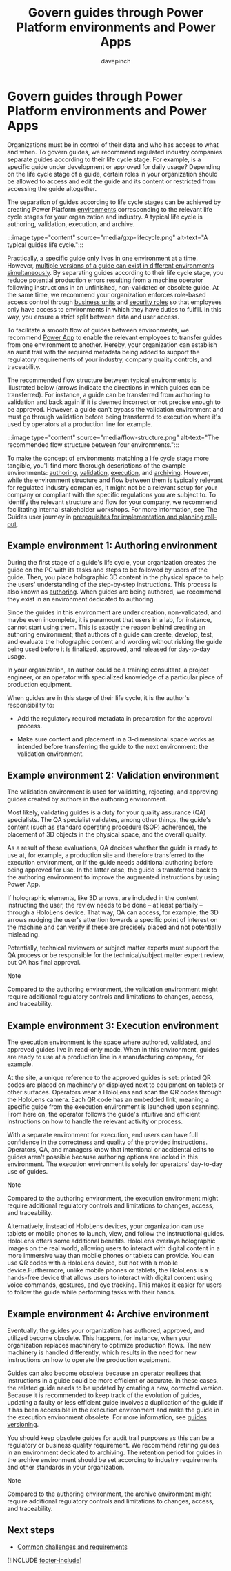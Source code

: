 ﻿---
title: Govern guides through Power Platform environments and Power Apps
description: Learn about the separation of guides according to the life cycle stages using Power Platform or Power Apps.
ms.date: 03/20/2023
ms.topic: conceptual
author: davepinch
ms.author: davepinch
ms-reviewer: m-hartmann
ms.custom: bap-template
---

# Govern guides through Power Platform environments and Power Apps

Organizations must be in control of their data and who has access to what and when. To govern guides, we recommend regulated industry companies separate guides according to their life cycle stage. For example, is a specific guide under development or approved for daily usage? Depending on the life cycle stage of a guide, certain roles in your organization should be allowed to access and edit the guide and its content or restricted from accessing the guide altogether.

The separation of guides according to life cycle stages can be achieved by creating Power Platform [environments](/power-platform/admin/environments-overview) corresponding to the relevant life cycle stages for your organization and industry. A typical life cycle is authoring, validation, execution, and archive.

:::image type="content" source="media/gxp-lifecycle.png" alt-text="A typical guides life cycle.":::

Practically, a specific guide only lives in one environment at a time. However, [multiple versions of a guide can exist in different environments simultaneously](strategy-for-versioning-guides.md). By separating guides according to their life cycle stage, you reduce potential production errors resulting from a machine operator following instructions in an unfinished, non-validated or obsolete guide. At the same time, we recommend your organization enforces role-based access control through [business units](/power-platform/admin/create-edit-business-units) and [security roles](/power-platform/admin/security-roles-privileges) so that employees only have access to environments in which they have duties to fulfill. In this way, you ensure a strict split between data and user access.

To facilitate a smooth flow of guides between environments, we recommend [Power App](/power-apps/powerapps-overview) to enable the relevant employees to transfer guides from one environment to another. Hereby, your organization can establish an audit trail with the required metadata being added to support the regulatory requirements of your industry, company quality controls, and traceability.

The recommended flow structure between typical environments is illustrated below (arrows indicate the directions in which guides can be transferred). For instance, a guide can be transferred from authoring to validation and back again if it is deemed incorrect or not precise enough to be approved. However, a guide can't bypass the validation environment and must go through validation before being transferred to execution where it's used by operators at a production line for example.

:::image type="content" source="media/flow-structure.png" alt-text="The recommended flow structure between four environments.":::

To make the concept of environments matching a life cycle stage more tangible, you'll find more thorough descriptions of the example environments: [authoring](#example-environment-1-authoring-environment), [validation](#example-environment-2-validation-environment), [execution](#example-environment-3-execution-environment), and [archiving](#example-environment-4-archive-environment). However, while the environment structure and flow between them is typically relevant for regulated industry companies, it might not be a relevant setup for your company or compliant with the specific regulations you are subject to. To identify the relevant structure and flow for your company, we recommend facilitating internal stakeholder workshops. For more information, see The Guides user journey in [prerequisites for implementation and planning roll-out](prerequisites-for-implementation-and-planning-roll-out.md).

## Example environment 1: Authoring environment

During the first stage of a guide's life cycle, your organization creates the guide on the PC with its tasks and steps to be followed by users of the guide. Then, you place holographic 3D content in the physical space to help the users' understanding of the step-by-step instructions. This process is also known as [authoring](../authoring-overview.md). When guides are being authored, we recommend they exist in an environment dedicated to authoring.

Since the guides in this environment are under creation, non-validated, and maybe even incomplete, it is paramount that users in a lab, for instance, cannot start using them. This is exactly the reason behind creating an authoring environment; that authors of a guide can create, develop, test, and evaluate the holographic content and wording without risking the guide being used before it is finalized, approved, and released for day-to-day usage.  
  
In your organization, an author could be a training consultant, a project engineer, or an operator with specialized knowledge of a particular piece of production equipment.

When guides are in this stage of their life cycle, it is the author's responsibility to:

- Add the regulatory required metadata in preparation for the approval process.

- Make sure content and placement in a 3-dimensional space works as intended before transferring the guide to the next environment: the validation environment.

## Example environment 2: Validation environment

The validation environment is used for validating, rejecting, and approving guides created by authors in the authoring environment.  
  
Most likely, validating guides is a duty for your quality assurance (QA) specialists. The QA specialist validates, among other things, the guide's content (such as standard operating procedure (SOP) adherence), the placement of 3D objects in the physical space, and the overall quality.

As a result of these evaluations, QA decides whether the guide is ready to use at, for example, a production site and therefore transferred to the execution environment, or if the guide needs additional authoring before being approved for use. In the latter case, the guide is transferred back to the authoring environment to improve the augmented instructions by using Power App.

If holographic elements, like 3D arrows, are included in the content instructing the user, the review needs to be done – at least partially – through a HoloLens device. That way, QA can access, for example, the 3D arrows nudging the user's attention towards a specific point of interest on the machine and can verify if these are precisely placed and not potentially misleading.

Potentially, technical reviewers or subject matter experts must support the QA process or be responsible for the technical/subject matter expert review, but QA has final approval.

> [!NOTE]
> Compared to the authoring environment, the validation environment might require additional regulatory controls and limitations to changes, access, and traceability.

## Example environment 3: Execution environment

The execution environment is the space where authored, validated, and approved guides live in read-only mode. When in this environment, guides are ready to use at a production line in a manufacturing company, for example.

At the site, a unique reference to the approved guides is set: printed QR codes are placed on machinery or displayed next to equipment on tablets or other surfaces. Operators wear a HoloLens and scan the QR codes through the HoloLens camera. Each QR code has an embedded link, meaning a specific guide from the execution environment is launched upon scanning. From here on, the operator follows the guide's intuitive and efficient instructions on how to handle the relevant activity or process.

With a separate environment for execution, end users can have full confidence in the correctness and quality of the provided instructions. Operators, QA, and managers know that intentional or accidental edits to guides aren't possible because authoring options are locked in this environment. The execution environment is solely for operators' day-to-day use of guides.

> [!NOTE]
> Compared to the authoring environment, the execution environment might require additional regulatory controls and limitations to changes, access, and traceability.

Alternatively, instead of HoloLens devices, your organization can use tablets or mobile phones to launch, view, and follow the instructional guides. HoloLens offers some additional benefits. HoloLens overlays holographic images on the real world, allowing users to interact with digital content in a more immersive way than mobile phones or tablets can provide. You can use QR codes with a HoloLens device, but not with a mobile device.Furthermore, unlike mobile phones or tablets, the HoloLens is a hands-free device that allows users to interact with digital content using voice commands, gestures, and eye tracking. This makes it easier for users to follow the guide while performing tasks with their hands.

## Example environment 4: Archive environment

Eventually, the guides your organization has authored, approved, and utilized become obsolete. This happens, for instance, when your organization replaces machinery to optimize production flows. The new machinery is handled differently, which results in the need for new instructions on how to operate the production equipment.  
  
Guides can also become obsolete because an operator realizes that instructions in a guide could be more efficient or accurate. In these cases, the related guide needs to be updated by creating a new, corrected version. Because it is recommended to keep track of the evolution of guides, updating a faulty or less efficient guide involves a duplication of the guide if it has been accessible in the execution environment and make the guide in the execution environment obsolete. For more information, see [guides versioning](strategy-for-versioning-guides.md).

You should keep obsolete guides for audit trail purposes as this can be a regulatory or business quality requirement. We recommend retiring guides in an environment dedicated to archiving. The retention period for guides in the archive environment should be set according to industry requirements and other standards in your organization.

> [!NOTE]
> Compared to the authoring environment, the archive environment might require additional regulatory controls and limitations to changes, access, and traceability.

## Next steps

- [Common challenges and requirements](common-challenges-and-requirements.md)

[!INCLUDE [footer-include](../../includes/footer-banner.md)]
